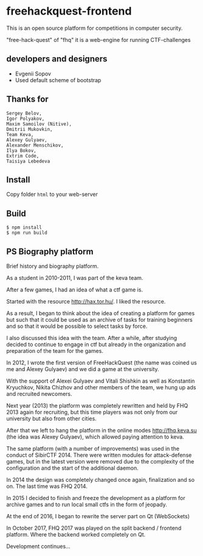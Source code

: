 # freehackquest-frontend

This is an open source platform for competitions in computer security.

"free-hack-quest" of "fhq" it is a web-engine for running CTF-challenges

## developers and designers

* Evgenii Sopov
* Used default scheme of bootstrap

## Thanks for

	Sergey Belov,
	Igor Polyakov,
	Maxim Samoilov (Nitive),
	Dmitrii Mukovkin,
	Team Keva,
	Alexey Gulyaev,
	Alexander Menschikov,
	Ilya Bokov,
	Extrim Code,
	Taisiya Lebedeva

## Install

Copy folder `html` to your web-server

## Build

	$ npm install
	$ npm run build

## PS Biography platform

Brief history and biography platform.

As a student in 2010-2011, I was part of the keva team.

After a few games, I had an idea of what a ctf game is.

Started with the resource http://hax.tor.hu/. I liked the resource.

As a result, I began to think about the idea of creating a platform for games but such that it could be used as an archive of tasks for training beginners and so that it would be possible to select tasks by force.

I also discussed this idea with the team. After a while, after studying decided to continue to engage in ctf but already in the organization and preparation of the team for the games.

In 2012, I wrote the first version of FreeHackQuest (the name was coined us me and Alexey Gulyaev) and we did a game at the university.

With the support of Alexei Gulyaev and Vitali Shishkin as well as Konstantin Kryuchkov, Nikita Chizhov and other members of the team, we hung up ads and recruited newcomers.

Next year (2013) the platform was completely rewritten and held by FHQ 2013 again for recruiting, but this time players was not only from our university but also from other cities.

After that we left to hang the platform in the online modes http://fhq.keva.su (the idea was Alexey Gulyaev), which allowed paying attention to keva.

The same platform (with a number of improvements) was used in the conduct of SibirCTF 2014. There were written modules for attack-defense games, but in the latest version were removed due to the complexity of the configuration and the start of the additional daemon.

In 2014 the design was completely changed once again, finalization and so on. The last time was FHQ 2014.

In 2015 I decided to finish and freeze the development as a platform for archive games and to run local small ctfs in the form of jeopady.

At the end of 2016, I began to rewrite the server part on Qt (WebSockets)

In October 2017, FHQ 2017 was played on the split backend / frontend platform. Where the backend worked completely on Qt.

Development continues...


